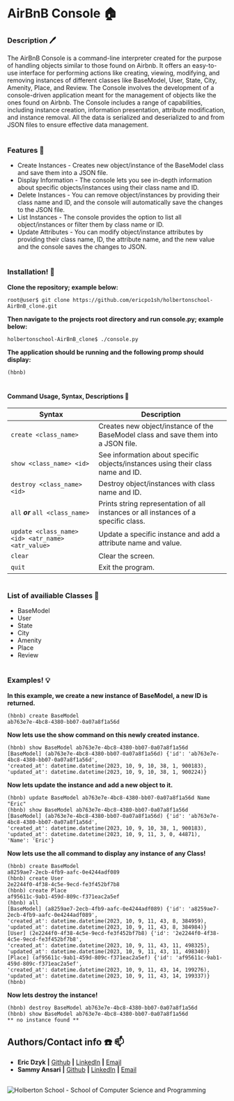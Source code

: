 # AirBnB Console :house:
### Description :pen:
 The AirBnB Console is a command-line interpreter created for the purpose of handling objects similar to those found on Airbnb. It offers an easy-to-use interface for performing actions like creating, viewing, modifying, and removing instances of different classes like BaseModel, User, State, City, Amenity, Place, and Review. The Console involves the development of a console-driven application meant for the management of objects like the ones found on Airbnb. The Console includes a range of capabilities, including instance creation, information presentation, attribute modification, and instance removal. All the data is serialized and deserialized to and from JSON files to ensure effective data management.

#

### Features :pushpin:
- Create Instances - Creates new object/instance of the BaseModel class and save them into a JSON file.
- Display Information - The console lets you see in-depth information about specific objects/instances using their class name and ID.
- Delete Instances - You can remove object/instances by providing their class name and ID, and the console will automatically save the changes to the JSON file.
- List Instances - The console provides the option to list all object/instances or filter them by class name or ID.
- Update Attributes - You can modify object/instance attributes by providing their class name, ID, the attribute name, and the new value and the console saves the changes to JSON.

#

### Installation! :file_folder:
**Clone the repository; example below:**
```
root@user$ git clone https://github.com/ericpo1sh/holbertonschool-AirBnB_clone.git
```
**Then navigate to the projects root directory and run console.py; example below:**
```
holbertonschool-AirBnB_clone$ ./console.py
```
**The application should be running and the following promp should display:**
```
(hbnb)
```
#

#### Command Usage, Syntax, Descriptions :blue_book:

| Syntax | Description |
| -------| ----------- |
| `create <class_name>` | Creates new object/instance of the BaseModel class and save them into a JSON file. |
| `show <class_name> <id>` | See information about specific objects/instances using their class name and ID. |
| `destroy <class_name> <id>` | Destroy object/instances with class name and ID. |
| `all` ***or*** `all <class_name>` | Prints string representation of all instances or all instances of a specific class. |
| `update <class_name> <id> <atr_name> <atr_value>` | Update a specific instance and add a attribute name and value. |
| `clear` | Clear the screen. |
| `quit` | Exit the program. |
#

### List of availiable Classes :round_pushpin:
- BaseModel
- User
- State
- City
- Amenity
- Place
- Review

#

### Examples! :bulb:
**In this example, we create a new instance of BaseModel, a new ID is returned.**

```
(hbnb) create BaseModel
ab763e7e-4bc8-4380-bb07-0a07a8f1a56d
```
**Now lets use the show command on this newly created instance.**
```
(hbnb) show BaseModel ab763e7e-4bc8-4380-bb07-0a07a8f1a56d
[BaseModel] (ab763e7e-4bc8-4380-bb07-0a07a8f1a56d) {'id': 'ab763e7e-4bc8-4380-bb07-0a07a8f1a56d',
'created_at': datetime.datetime(2023, 10, 9, 10, 38, 1, 900183),
'updated_at': datetime.datetime(2023, 10, 9, 10, 38, 1, 900224)}
```
**Now lets update the instance and add a new object to it.**
```
(hbnb) update BaseModel ab763e7e-4bc8-4380-bb07-0a07a8f1a56d Name "Eric"
(hbnb) show BaseModel ab763e7e-4bc8-4380-bb07-0a07a8f1a56d
[BaseModel] (ab763e7e-4bc8-4380-bb07-0a07a8f1a56d) {'id': 'ab763e7e-4bc8-4380-bb07-0a07a8f1a56d',
'created_at': datetime.datetime(2023, 10, 9, 10, 38, 1, 900183),
'updated_at': datetime.datetime(2023, 10, 9, 11, 3, 0, 44871),
'Name': 'Eric'}
```
**Now lets use the all command to display any instance of any Class!**
```
(hbnb) create BaseModel
a8259ae7-2ecb-4fb9-aafc-0e4244adf089
(hbnb) create User
2e2244f0-4f38-4c5e-9ecd-fe3f452bf7b8
(hbnb) create Place
af95611c-9ab1-459d-809c-f371eac2a5ef
(hbnb) all
[BaseModel] (a8259ae7-2ecb-4fb9-aafc-0e4244adf089) {'id': 'a8259ae7-2ecb-4fb9-aafc-0e4244adf089',
'created_at': datetime.datetime(2023, 10, 9, 11, 43, 8, 384959),
'updated_at': datetime.datetime(2023, 10, 9, 11, 43, 8, 384984)}
[User] (2e2244f0-4f38-4c5e-9ecd-fe3f452bf7b8) {'id': '2e2244f0-4f38-4c5e-9ecd-fe3f452bf7b8',
'created_at': datetime.datetime(2023, 10, 9, 11, 43, 11, 498325),
'updated_at': datetime.datetime(2023, 10, 9, 11, 43, 11, 498340)}
[Place] (af95611c-9ab1-459d-809c-f371eac2a5ef) {'id': 'af95611c-9ab1-459d-809c-f371eac2a5ef',
'created_at': datetime.datetime(2023, 10, 9, 11, 43, 14, 199276),
'updated_at': datetime.datetime(2023, 10, 9, 11, 43, 14, 199337)}
(hbnb) 
```

**Now lets destroy the instance!**
```
(hbnb) destroy BaseModel ab763e7e-4bc8-4380-bb07-0a07a8f1a56d
(hbnb) show BaseModel ab763e7e-4bc8-4380-bb07-0a07a8f1a56d
** no instance found **
```
## Authors/Contact info :phone: :mailbox:
* **Eric Dzyk** **|** [Github](https://github.com/ericpo1sh) **|** [LinkedIn](https://linkedin.com/in/eric-dzyk-1b8976213) **|** [Email](mailto:ericpo1sh@gmail.com)  
* **Sammy Ansari** **|** [Github](https://github.com/O-01) **|** [LinkedIn](https://linkedin.com/in/sam-ansari-579553287) **|** [Email](mailto:na.01goli@gmail.com)
##
![Holberton School - School of Computer Science and Programming](https://uploads-ssl.webflow.com/6105315644a26f77912a1ada/63eea844ae4e3022154e2878_Holberton.png)
##
